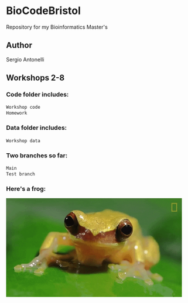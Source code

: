 # BioCodeBristol
Repository for my Bioinformatics Master's

## Author

Sergio Antonelli

## Workshops 2-8

### Code folder includes:
    Workshop code
    Homework

### Data folder includes:
    Workshop data
    
### Two branches so far:
    Main
    Test branch
    
### Here's a frog:

![](Images/froggy.gif)

